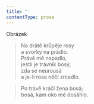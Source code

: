 ```yaml
---
title: ''
contentType: prose
---
```


Obrázek

> Na drátě krůpěje rosy  
> a svorky na prádlo.  
> Právě mě napadlo,  
> jestli je trávník bosý,  
> zda se neurousá  
> a je-li rosa něčí zrcadlo.

> Po trávě kráčí žena bosá;  
> bosá, kam oko mé dosáhlo.

